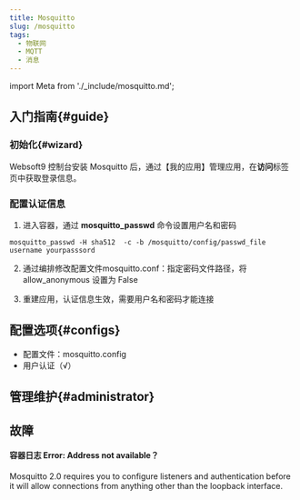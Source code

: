 ```yaml
---
title: Mosquitto
slug: /mosquitto
tags:
  - 物联网
  - MQTT
  - 消息
---
```


import Meta from './_include/mosquitto.md';

<Meta name="meta" />

## 入门指南{#guide}

### 初始化{#wizard}

Websoft9 控制台安装 Mosquitto 后，通过【我的应用】管理应用，在**访问**标签页中获取登录信息。

### 配置认证信息

1. 进入容器，通过 **mosquitto_passwd** 命令设置用户名和密码
```
mosquitto_passwd -H sha512  -c -b /mosquitto/config/passwd_file username yourpasssord
```

2. 通过编排修改配置文件mosquitto.conf：指定密码文件路径，将 allow_anonymous 设置为 False

3. 重建应用，认证信息生效，需要用户名和密码才能连接

## 配置选项{#configs}

- 配置文件：mosquitto.config
- 用户认证（√）

## 管理维护{#administrator}


## 故障

#### 容器日志 Error: Address not available？

Mosquitto 2.0 requires you to configure listeners and authentication before it will allow connections from anything other than the loopback interface. 